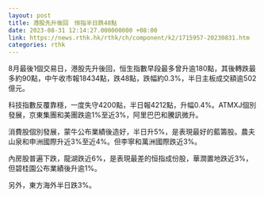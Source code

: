 ```yaml
---
layout: post
title: 港股先升後回　恒指半日跌48點
date: 2023-08-31 12:14:27.000000000 +08:00
link: https://news.rthk.hk/rthk/ch/component/k2/1715957-20230831.htm
categories: rthk
---
```


8月最後1個交易日，港股先升後回，恒生指數早段最多曾升逾180點，其後轉跌最多約90點，中午收市報18434點，跌48點，跌幅約0.3%，半日主板成交額逾502億元。

科技指數反覆靠穩，一度失守4200點，半日報4212點，升幅0.4%。ATMXJ個別發展，京東集團和美團跌逾1%至近3%，阿里巴巴和騰訊微升。

消費股個別發展，蒙牛公布業績後造好，半日升5%，是表現最好的藍籌股。農夫山泉和申洲國際升近3%至近4%。但李寧和萬洲國際跌近3%。

內房股普遍下跌，龍湖跌近6%，是表現最差的恒指成份股，華潤置地跌近3%，但碧桂園公布業績後升逾1%。

另外，東方海外半日跌3%。
